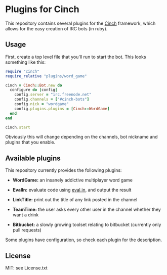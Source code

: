 Plugins for Cinch
=================

This repository contains several plugins for the
[Cinch](https://github.com/cinchrb/cinch) framework, which allows
for the easy creation of IRC bots (in ruby).

Usage
-----

First, create a top level file that you'll run to start the bot. This looks something
like this:

```ruby
require "cinch"
require_relative "plugins/word_game"

cinch = Cinch::Bot.new do
  configure do |config|
    config.server = "irc.freenode.net"
    config.channels = ["#cinch-bots"]
    config.nick = "wordgame"
    config.plugins.plugins = [Cinch::WordGame]
  end
end

cinch.start
```

Obviously this will change depending on the channels, bot nickname and plugins that you
enable.

Available plugins
-----------------

This repository currently provides the following plugins:

* **WordGame:** an insanely addictive multiplayer word game

* **EvalIn:** evaluate code using [eval.in](https://eval.in), and output the result

* **LinkTitle:** print out the title of any link posted in the channel

* **TeamTime:** the user asks every other user in the channel whether they want a drink

* **Bitbucket:** a slowly growing toolset relating to bitbucket (currently only pull requests)

Some plugins have configuration, so check each plugin for the description.

License
-------

MIT: see License.txt
